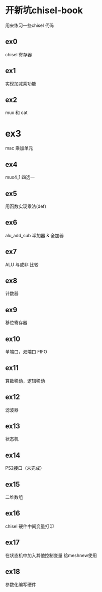 # 开新坑chisel-book
用来练习一些chisel 代码


## ex0
chisel 寄存器


## ex1
实现加减乘功能

## ex2
mux 和 cat

# ex3 
mac 乘加单元

## ex4
mux4_1 四选一

## ex5
用函数实现乘法(def)

## ex6 
alu_add_sub 
半加器 & 全加器

## ex7 
ALU 与或非 比较 

## ex8
计数器

## ex9
移位寄存器

## ex10
单端口，双端口 FIFO

## ex11
算数移动，逻辑移动

##  ex12
滤波器

##  ex13
状态机

##  ex14
PS2接口（未完成）

##  ex15
二维数组

##  ex16
chisel 硬件中间变量打印

##  ex17
在状态机中加入其他控制变量
给meshnew使用

##  ex18
参数化编写硬件